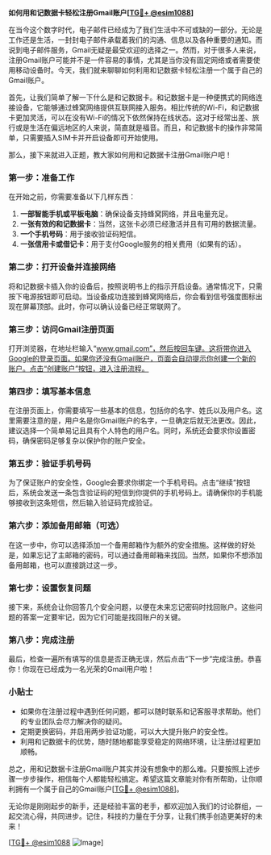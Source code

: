 **如何用和记数据卡轻松注册Gmail账户[[TG💪+ @esim1088](https://t.me/s/esim1088)]**

在当今这个数字时代，电子邮件已经成为了我们生活中不可或缺的一部分。无论是工作还是生活，一封封电子邮件承载着我们的沟通、信息以及各种重要的通知。而说到电子邮件服务，Gmail无疑是最受欢迎的选择之一。然而，对于很多人来说，注册Gmail账户可能并不是一件容易的事情，尤其是当你没有固定网络或者需要使用移动设备时。今天，我们就来聊聊如何利用和记数据卡轻松注册一个属于自己的Gmail账户。

首先，让我们简单了解一下什么是和记数据卡。和记数据卡是一种便携式的网络连接设备，它能够通过蜂窝网络提供互联网接入服务。相比传统的Wi-Fi，和记数据卡更加灵活，可以在没有Wi-Fi的情况下依然保持在线状态。这对于经常出差、旅行或是生活在偏远地区的人来说，简直就是福音。而且，和记数据卡的操作非常简单，只需要插入SIM卡并开启设备即可开始使用。

那么，接下来就进入正题，教大家如何用和记数据卡注册Gmail账户吧！

### **第一步：准备工作**
在开始之前，你需要准备以下几样东西：
1. **一部智能手机或平板电脑**：确保设备支持蜂窝网络，并且电量充足。
2. **一张有效的和记数据卡**：当然，这张卡必须已经激活并且有可用的数据流量。
3. **一个手机号码**：用于接收验证码短信。
4. **一张信用卡或借记卡**：用于支付Google服务的相关费用（如果有的话）。

### **第二步：打开设备并连接网络**
将和记数据卡插入你的设备后，按照说明书上的指示开启设备。通常情况下，只需按下电源按钮即可启动。当设备成功连接到蜂窝网络后，你会看到信号强度图标出现在屏幕顶部。此时，你可以确认设备已经正常联网了。

### **第三步：访问Gmail注册页面**
打开浏览器，在地址栏输入“www.gmail.com”，然后按回车键。这将带你进入Google的登录页面。如果你还没有Gmail账户，页面会自动提示你创建一个新的账户。点击“创建账户”按钮，进入注册流程。

### **第四步：填写基本信息**
在注册页面上，你需要填写一些基本的信息，包括你的名字、姓氏以及用户名。这里需要注意的是，用户名是你Gmail账户的名字，一旦确定后就无法更改。因此，建议选择一个简单易记且具有个人特色的用户名。同时，系统还会要求你设置密码，确保密码足够复杂以保护你的账户安全。

### **第五步：验证手机号码**
为了保证账户的安全性，Google会要求你绑定一个手机号码。点击“继续”按钮后，系统会发送一条包含验证码的短信到你提供的手机号码上。请确保你的手机能够接收到这条短信，然后输入验证码完成验证。

### **第六步：添加备用邮箱（可选）**
在这一步中，你可以选择添加一个备用邮箱作为额外的安全措施。这样做的好处是，如果忘记了主邮箱的密码，可以通过备用邮箱来找回。当然，如果你不想添加备用邮箱，也可以直接跳过这一步。

### **第七步：设置恢复问题**
接下来，系统会让你回答几个安全问题，以便在未来忘记密码时找回账户。这些问题的答案一定要牢记，因为它们可能是找回账户的关键。

### **第八步：完成注册**
最后，检查一遍所有填写的信息是否正确无误，然后点击“下一步”完成注册。恭喜你！你现在已经成为一名光荣的Gmail用户啦！

### **小贴士**
- 如果你在注册过程中遇到任何问题，都可以随时联系和记客服寻求帮助。他们的专业团队会尽力解决你的疑问。
- 定期更换密码，并启用两步验证功能，可以大大提升账户的安全性。
- 利用和记数据卡的优势，随时随地都能享受稳定的网络环境，让注册过程更加顺畅。

总之，用和记数据卡注册Gmail账户其实并没有想象中的那么难。只要按照上述步骤一步步操作，相信每个人都能轻松搞定。希望这篇文章能对你有所帮助，让你顺利拥有一个属于自己的Gmail账户[[TG💪+ @esim1088](https://t.me/s/esim1088)]。

无论你是刚刚起步的新手，还是经验丰富的老手，都欢迎加入我们的讨论群组，一起交流心得，共同进步。记住，科技的力量在于分享，让我们携手创造更美好的未来！

[[TG💪+ @esim1088](https://t.me/s/esim1088) ![Image](https://i.postimg.cc/4NQfJmqS/Snipaste-2025-05-13-00-14-12.png)]